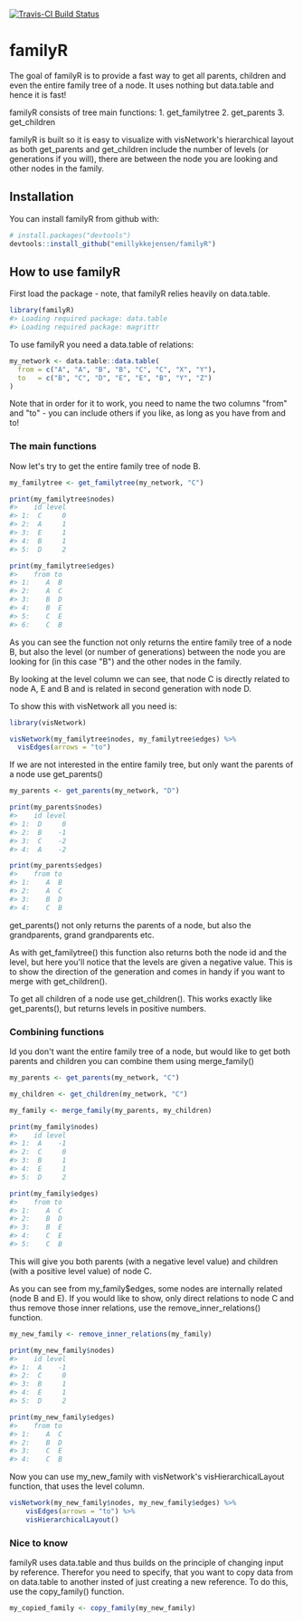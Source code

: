 
<!-- README.md is generated from README.Rmd. Please edit that file -->
[![Travis-CI Build Status](https://travis-ci.org/emillykkejensen/familyR.svg?branch=master)](https://travis-ci.org/emillykkejensen/familyR)

familyR
=======

The goal of familyR is to provide a fast way to get all parents, children and even the entire family tree of a node. It uses nothing but data.table and hence it is fast!

familyR consists of tree main functions: 1. get\_familytree 2. get\_parents 3. get\_children

familyR is built so it is easy to visualize with visNetwork's hierarchical layout as both get\_parents and get\_children include the number of levels (or generations if you will), there are between the node you are looking and other nodes in the family.

Installation
------------

You can install familyR from github with:

``` r
# install.packages("devtools")
devtools::install_github("emillykkejensen/familyR")
```

How to use familyR
------------------

First load the package - note, that familyR relies heavily on data.table.

``` r
library(familyR)
#> Loading required package: data.table
#> Loading required package: magrittr
```

To use familyR you need a data.table of relations:

``` r
my_network <- data.table::data.table(
  from = c("A", "A", "B", "B", "C", "C", "X", "Y"),
  to   = c("B", "C", "D", "E", "E", "B", "Y", "Z")
)
```

Note that in order for it to work, you need to name the two columns "from" and "to" - you can include others if you like, as long as you have from and to!

### The main functions

Now let's try to get the entire family tree of node B.

``` r
my_familytree <- get_familytree(my_network, "C")

print(my_familytree$nodes)
#>    id level
#> 1:  C     0
#> 2:  A     1
#> 3:  E     1
#> 4:  B     1
#> 5:  D     2

print(my_familytree$edges)
#>    from to
#> 1:    A  B
#> 2:    A  C
#> 3:    B  D
#> 4:    B  E
#> 5:    C  E
#> 6:    C  B
```

As you can see the function not only returns the entire family tree of a node B, but also the level (or number of generations) between the node you are looking for (in this case "B") and the other nodes in the family.

By looking at the level column we can see, that node C is directly related to node A, E and B and is related in second generation with node D.

To show this with visNetwork all you need is:

``` r
library(visNetwork)

visNetwork(my_familytree$nodes, my_familytree$edges) %>%
  visEdges(arrows = "to")
```

If we are not interested in the entire family tree, but only want the parents of a node use get\_parents()

``` r
my_parents <- get_parents(my_network, "D")

print(my_parents$nodes)
#>    id level
#> 1:  D     0
#> 2:  B    -1
#> 3:  C    -2
#> 4:  A    -2

print(my_parents$edges)
#>    from to
#> 1:    A  B
#> 2:    A  C
#> 3:    B  D
#> 4:    C  B
```

get\_parents() not only returns the parents of a node, but also the grandparents, grand grandparents etc.

As with get\_familytree() this function also returns both the node id and the level, but here you'll notice that the levels are given a negative value. This is to show the direction of the generation and comes in handy if you want to merge with get\_children().

To get all children of a node use get\_children(). This works exactly like get\_parents(), but returns levels in positive numbers.

### Combining functions

Id you don't want the entire family tree of a node, but would like to get both parents and children you can combine them using merge\_family()

``` r
my_parents <- get_parents(my_network, "C")

my_children <- get_children(my_network, "C")

my_family <- merge_family(my_parents, my_children)

print(my_family$nodes)
#>    id level
#> 1:  A    -1
#> 2:  C     0
#> 3:  B     1
#> 4:  E     1
#> 5:  D     2

print(my_family$edges)
#>    from to
#> 1:    A  C
#> 2:    B  D
#> 3:    B  E
#> 4:    C  E
#> 5:    C  B
```

This will give you both parents (with a negative level value) and children (with a positive level value) of node C.

As you can see from my\_family$edges, some nodes are internally related (node B and E). If you would like to show, only direct relations to node C and thus remove those inner relations, use the remove\_inner\_relations() function.

``` r
my_new_family <- remove_inner_relations(my_family)

print(my_new_family$nodes)
#>    id level
#> 1:  A    -1
#> 2:  C     0
#> 3:  B     1
#> 4:  E     1
#> 5:  D     2

print(my_new_family$edges)
#>    from to
#> 1:    A  C
#> 2:    B  D
#> 3:    C  E
#> 4:    C  B
```

Now you can use my\_new\_family with visNetwork's visHierarchicalLayout function, that uses the level column.

``` r
visNetwork(my_new_family$nodes, my_new_family$edges) %>% 
    visEdges(arrows = "to") %>%
    visHierarchicalLayout()
```

### Nice to know

familyR uses data.table and thus builds on the principle of changing input by reference. Therefor you need to specify, that you want to copy data from on data.table to another insted of just creating a new reference. To do this, use the copy\_family() function.

``` r
my_copied_family <- copy_family(my_new_family)
```
